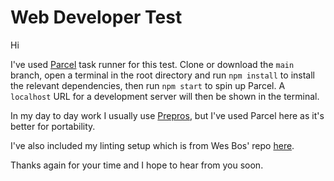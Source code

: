 # Web Developer Test

Hi

 I've used [Parcel](https://parceljs.org/) task runner for this test. Clone or download the `main` branch, open a terminal in the root directory and run `npm install` to install the relevant dependencies, then run `npm start` to spin up Parcel. A `localhost` URL for a development server will then be shown in the terminal.

In my day to day work I usually use [Prepros](https://prepros.io/), but I've used Parcel here as it's better for portability.

I've also included my linting setup which is from Wes Bos' repo [here](https://github.com/wesbos/eslint-config-wesbos).

Thanks again for your time and I hope to hear from you soon.
